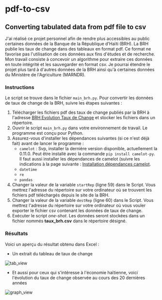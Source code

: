 # pdf-to-csv
## Converting tabulated data from pdf file to csv

J'ai réalisé ce projet personnel afin de rendre plus accessibles au public certaines données de la Banque de la République d'Haïti (BRH). La BRH publie les taux de change dans des tableaux en format pdf. Ce format ne favorise pas l'utilisation de ces données aux fins d'études et de recherche. Mon travail consiste à concevoir un algorithme pour extraire ces données en toute intégrité et les sauvegarder en format csv. Je pourrai étendre le projet plus tard à d'autres données de la BRH ainsi qu'à certaines données du Ministère de l'Agriculture (MARNDR).

### Instructions
Le script se trouve dans le fichier `main_brh.py`. Pour convertir les données de taux de change de la BRH, suivre les étapes suivantes :
1. Télécharger les fichiers pdf des taux de change publiés par la BRH à l'adresse [BRH Evolution Taux de Change](https://www.brh.ht/politique-monetaire/evolution-du-taux-de-change/) et stocker les fichiers dans un répertoire.
2. Ouvrir le script `main_brh.py` dans votre environnement de travail. Le programme est conçu pour Python.
3. Assurez-vous d'installer les dépendances suivantes (si ce n'est déjà fait) avant de lancer le programme :
   * `camelot` : Svp, installer la dernière version disponible, actuellement la 0.11.0. Peut être installé avec la commande `pip install camelot-py`. Il faut aussi installer les dépendances de camelot (suivre les indications à la page suivante : [Installation dépendances camelot](https://camelot-py.readthedocs.io/en/master/user/install-deps.html).
   * `datetime`
   * `re`
   * `pandas`
4. Changer la valeur de la variable `startRep` (ligne 59) dans le Script. Vous mettrez l'adresse du répertoire sur votre ordinateur où se trouvent les fichiers pdf téléchargés depuis le site de la BRH.
5. Changer la valeur de la variable `destRep` (ligne 60) dans le Script. Vous mettrez l'adresse du répertoire sur votre ordinateur où vous vouler exporter le fichier csv contenant les données de taux de change.
6. Exécuter le script _one-shot_. Les données seront stockées dans un fichier nommés __taux_brh.csv__ dans le répertoire désigné.

### Résultats
Voici un aperçu du résultat obtenu dans Excel :
* Un extrait du tableau de taux de change

![tab_view](https://github.com/frantz93/pdf-to-csv/assets/105858731/07fc9200-f297-4792-8b0b-461feb2f86ad)

* Et aussi pour ceux qui s'intéresse à l'économie haïtienne, voici l'évolution du taux de change observée au cours des 20 dernières années

![graph_view](https://github.com/frantz93/pdf-to-csv/assets/105858731/8c8fedf6-3e16-40ae-a1f1-b0d0f71e9d7f)
